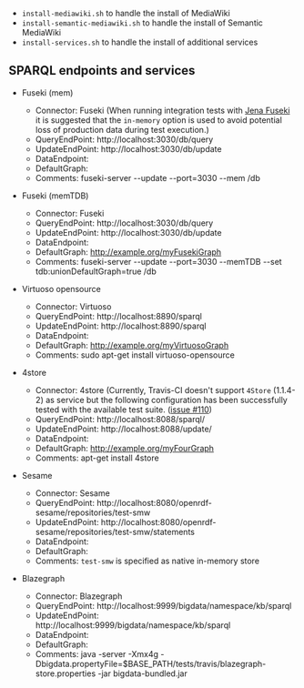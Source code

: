 - `install-mediawiki.sh` to handle the install of MediaWiki
- `install-semantic-mediawiki.sh` to handle the install of Semantic MediaWiki
- `install-services.sh` to handle the install of additional services

## SPARQL endpoints and services

- Fuseki (mem)
  - Connector: Fuseki (When running integration tests with [Jena Fuseki][fuseki] it is suggested that the `in-memory` option is used to avoid potential loss of production data during test execution.)
  - QueryEndPoint: http://localhost:3030/db/query
  - UpdateEndPoint: http://localhost:3030/db/update
  - DataEndpoint:
  - DefaultGraph:
  - Comments: fuseki-server --update --port=3030 --mem /db

- Fuseki (memTDB)
  - Connector: Fuseki
  - QueryEndPoint: http://localhost:3030/db/query
  - UpdateEndPoint: http://localhost:3030/db/update
  - DataEndpoint:
  - DefaultGraph: http://example.org/myFusekiGraph
  - Comments: fuseki-server --update --port=3030 --memTDB --set tdb:unionDefaultGraph=true /db

- Virtuoso opensource
  - Connector: Virtuoso
  - QueryEndPoint: http://localhost:8890/sparql
  - UpdateEndPoint: http://localhost:8890/sparql
  - DataEndpoint:
  - DefaultGraph: http://example.org/myVirtuosoGraph
  - Comments: sudo apt-get install virtuoso-opensource

- 4store
  - Connector: 4store (Currently, Travis-CI doesn't support `4Store` (1.1.4-2) as service but the following configuration has been successfully tested with the available test suite. ([issue #110](https://github.com/garlik/4store/issues/110))
  - QueryEndPoint: http://localhost:8088/sparql/
  - UpdateEndPoint: http://localhost:8088/update/
  - DataEndpoint:
  - DefaultGraph: http://example.org/myFourGraph
  - Comments: apt-get install 4store

- Sesame
  - Connector: Sesame
  - QueryEndPoint: http://localhost:8080/openrdf-sesame/repositories/test-smw
  - UpdateEndPoint: http://localhost:8080/openrdf-sesame/repositories/test-smw/statements
  - DataEndpoint:
  - DefaultGraph:
  - Comments: `test-smw` is specified as native in-memory store

- Blazegraph
  - Connector: Blazegraph
  - QueryEndPoint: http://localhost:9999/bigdata/namespace/kb/sparql
  - UpdateEndPoint: http://localhost:9999/bigdata/namespace/kb/sparql
  - DataEndpoint:
  - DefaultGraph:
  - Comments: java -server -Xmx4g -Dbigdata.propertyFile=$BASE_PATH/tests/travis/blazegraph-store.properties -jar bigdata-bundled.jar

[fuseki]: https://jena.apache.org/
[virtuoso]: https://github.com/openlink/virtuoso-opensource
[4store]: https://github.com/garlik/4store
